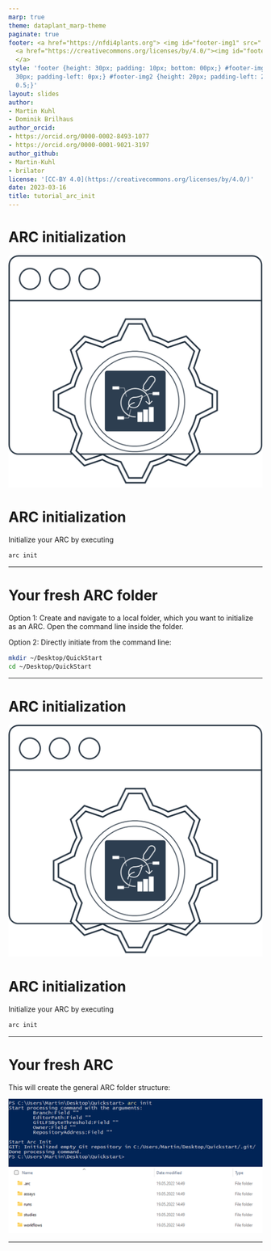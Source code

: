 ```yaml
---
marp: true
theme: dataplant_marp-theme
paginate: true
footer: <a href="https://nfdi4plants.org"> <img id="footer-img1" src="../../images/_logos/DataPLANT/DataPLANT_logo_square_bg_transparent.svg"></a>
  <a href="https://creativecommons.org/licenses/by/4.0/"><img id="footer-img2" src="../../images/_logos/CreativeCommons/by.svg">
  </a>
style: 'footer {height: 30px; padding: 10px; bottom: 00px;} #footer-img1 {height:
  30px; padding-left: 0px;} #footer-img2 {height: 20px; padding-left: 20px; opacity:
  0.5;}'
layout: slides
author:
- Martin Kuhl
- Dominik Brilhaus
author_orcid:
- https://orcid.org/0000-0002-8493-1077
- https://orcid.org/0000-0001-9021-3197
author_github:
- Martin-Kuhl
- brilator
license: '[CC-BY 4.0](https://creativecommons.org/licenses/by/4.0/)'
date: 2023-03-16
title: tutorial_arc_init
---
```


# ARC initialization

![bg right w:500](../../../img/_logos/ARCCommander/ARCCommander_Logo1.svg)

# ARC initialization

Initialize your ARC by executing

```bash
arc init
```

<!-- Source to slide(s) -->
<!-- ../../bricks/tutorial_arc_init-ARC_initialization.md -->


---

# Your fresh ARC folder

Option 1:
Create and navigate to a local folder, which you want to initialize as an ARC. Open the command line inside the folder.

Option 2:
Directly initiate from the command line:

```bash
mkdir ~/Desktop/QuickStart
cd ~/Desktop/QuickStart
```

<!-- Source to slide(s) -->
<!-- ../../bricks/tutorial_arc_init-Your_fresh_ARC_folder.md -->


---

# ARC initialization

![bg right w:500](../../../img/_logos/ARCCommander/ARCCommander_Logo1.svg)

# ARC initialization

Initialize your ARC by executing

```bash
arc init
```

<!-- Source to slide(s) -->
<!-- ../../bricks/tutorial_arc_init-ARC_initialization.md -->


---

# Your fresh ARC

This will create the general ARC folder structure:

![w:800](../../../img/arcCommander_init.png)

<!-- Source to slide(s) -->
<!-- ../../bricks/tutorial_arc_init-Your_fresh_ARC.md -->


---
